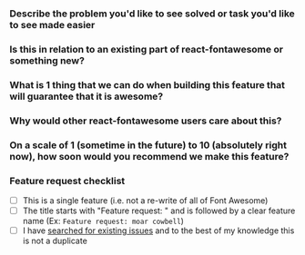 ### Describe the problem you'd like to see solved or task you'd like to see made easier

<!--- What steps or tasks are you trying to complete along the way? -->

### Is this in relation to an existing part of react-fontawesome or something new?

<!--- If so, what part of Font Awesome? -->

### What is 1 thing that we can do when building this feature that will guarantee that it is awesome?

<!--- e.g. make the API super-convenient -->

### Why would other react-fontawesome users care about this?

<!--- e.g. because everyone wants icons that fly  -->

### On a scale of 1 (sometime in the future) to 10 (absolutely right now), how soon would you recommend we make this feature?

<!--- e.g. 5 - "while we're young" -->

### Feature request checklist

* [ ] This is a single feature (i.e. not a re-write of all of Font Awesome)
* [ ] The title starts with "Feature request: " and is followed by a clear feature name (Ex: `Feature request: moar cowbell`)
* [ ] I have [searched for existing issues](https://github.com/FortAwesome/react-fontawesome/issues) and to the best of my knowledge this is not a duplicate

